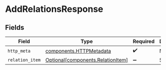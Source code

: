 # AddRelationsResponse


## Fields

| Field                                                                        | Type                                                                         | Required                                                                     | Description                                                                  |
| ---------------------------------------------------------------------------- | ---------------------------------------------------------------------------- | ---------------------------------------------------------------------------- | ---------------------------------------------------------------------------- |
| `http_meta`                                                                  | [components.HTTPMetadata](../../models/components/httpmetadata.md)           | :heavy_check_mark:                                                           | N/A                                                                          |
| `relation_item`                                                              | [Optional[components.RelationItem]](../../models/components/relationitem.md) | :heavy_minus_sign:                                                           | Success                                                                      |